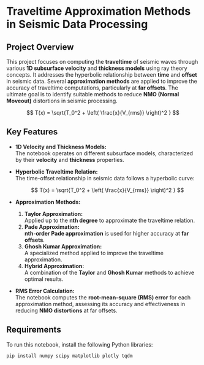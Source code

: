 # Traveltime Approximation Methods in Seismic Data Processing

## Project Overview

This project focuses on computing the **traveltime** of seismic waves through various **1D subsurface velocity** and **thickness models** using ray theory concepts. It addresses the hyperbolic relationship between **time** and **offset** in seismic data. Several **approximation methods** are applied to improve the accuracy of traveltime computations, particularly at **far offsets**. The ultimate goal is to identify suitable methods to reduce **NMO (Normal Moveout)** distortions in seismic processing.

$$
T(x) = \sqrt{T_0^2 + \left( \frac{x}{V_{rms}} \right)^2 }
$$

## Key Features

- **1D Velocity and Thickness Models:**  
  The notebook operates on different subsurface models, characterized by their **velocity** and **thickness** properties.

- **Hyperbolic Traveltime Relation:**  
  The time-offset relationship in seismic data follows a hyperbolic curve:

  $$
  T(x) = \sqrt{T_0^2 + \left( \frac{x}{V_{rms}} \right)^2 }
  $$

- **Approximation Methods:**
    1. **Taylor Approximation:**  
       Applied up to the **nth degree** to approximate the traveltime relation.
    2. **Pade Approximation:**  
       **nth-order Pade approximation** is used for higher accuracy at **far offsets**.
    3. **Ghosh Kumar Approximation:**  
       A specialized method applied to improve the traveltime approximation.
    4. **Hybrid Approximation:**  
       A combination of the **Taylor** and **Ghosh Kumar** methods to achieve optimal results.

- **RMS Error Calculation:**  
  The notebook computes the **root-mean-square (RMS) error** for each approximation method, assessing its accuracy and effectiveness in reducing **NMO distortions** at far offsets.

## Requirements

To run this notebook, install the following Python libraries:

```bash
pip install numpy scipy matplotlib plotly tqdm
